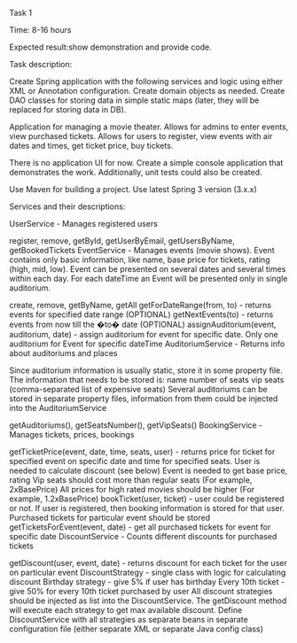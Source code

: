 Task 1

Time: 8-16 hours

Expected result:show demonstration and provide code.

Task description: 

Create Spring application with the following services and logic using either XML or Annotation configuration. Create domain objects as needed. Create DAO classes for storing data in simple static maps (later, they will be replaced for storing data in DB).

Application for managing a movie theater. Allows for admins to enter events, view purchased tickets. Allows for users to register, view events with air dates and times, get ticket price, buy tickets.

There is no application UI for now. Create a simple console application that demonstrates the work. Additionally, unit tests could also be created.

Use Maven for building a project. Use latest Spring 3 version (3.x.x)

Services and their descriptions:

UserService - Manages registered users

register, remove, getById, getUserByEmail, getUsersByName, getBookedTickets
EventService - Manages events (movie shows). Event contains only basic information, like name, base price for tickets, rating (high, mid, low). Event can be presented on several dates and several times within each day. For each dateTime an Event will be presented only in single auditorium.

create, remove, getByName, getAll
getForDateRange(from, to) - returns events for specified date range (OPTIONAL)
getNextEvents(to) - returns events from now till the �to� date (OPTIONAL)
assignAuditorium(event, auditorium, date) - assign auditorium for event for specific date. Only one auditorium for Event for specific dateTime
AuditoriumService - Returns info about auditoriums and places

Since auditorium information is usually static, store it in some property file. The information that needs to be stored is:
   name
   number of seats
   vip seats (comma-separated list of expensive seats)
Several auditoriums can be stored in separate property files, information from them could be injected into the AuditoriumService

getAuditoriums(), getSeatsNumber(), getVipSeats()
BookingService - Manages tickets, prices, bookings

getTicketPrice(event, date, time, seats, user) - returns price for ticket for specified event on specific date and time for specified seats.
User is needed to calculate discount (see below)
Event is needed to get base price, rating
Vip seats should cost more than regular seats (For example, 2xBasePrice)
All prices for high rated movies should be higher (For example, 1.2xBasePrice)
bookTicket(user, ticket) - user could  be registered or not. If user is registered, then booking information is stored for that user. Purchased tickets for particular event should be stored
getTicketsForEvent(event, date) - get all purchased tickets for event for specific date
DiscountService - Counts different discounts for purchased tickets

getDiscount(user, event, date) - returns discount for each ticket for the user on particular event
DiscountStrategy - single class with logic for calculating discount
   Birthday strategy - give 5% if user has birthday
   Every 10th ticket - give 50% for every 10th ticket purchased by user
All discount strategies should be injected as list into the DiscountService. The getDiscount method will execute each strategy to get max available discount.
Define DiscountService with all strategies as separate beans in separate configuration file (either separate XML or separate Java config class)
